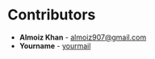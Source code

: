 # Contributors

- **Almoiz Khan** - [almoiz907@gmail.com](mailto:almoiz907@gmail.com)
- **Yourname** - [yourmail](mailto:yourmail)
